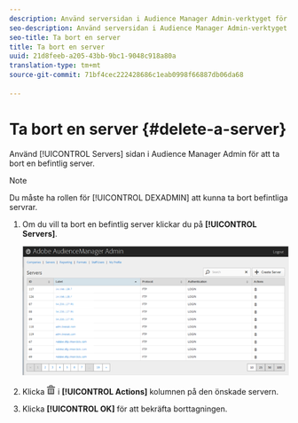 ```yaml
---
description: Använd serversidan i Audience Manager Admin-verktyget för att ta bort en befintlig server.
seo-description: Använd serversidan i Audience Manager Admin-verktyget för att ta bort en befintlig server.
seo-title: Ta bort en server
title: Ta bort en server
uuid: 21d8feeb-a205-43bb-9bc1-9048c918a80a
translation-type: tm+mt
source-git-commit: 71bf4cec222428686c1eab0998f66887db06da68

---
```



# Ta bort en server {#delete-a-server}

Använd [!UICONTROL Servers] sidan i Audience Manager Admin för att ta bort en befintlig server.

<!-- t_delete_server.xml -->

>[!NOTE]
>
>Du måste ha rollen för [!UICONTROL DEXADMIN] att kunna ta bort befintliga servrar.

1. Om du vill ta bort en befintlig server klickar du på **[!UICONTROL Servers]**.

   ![Stegresultat](assets/servers.png)

1. Klicka ![](assets/icon_delete.png) i **[!UICONTROL Actions]** kolumnen på den önskade servern.
1. Klicka **[!UICONTROL OK]** för att bekräfta borttagningen.
